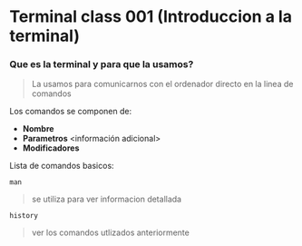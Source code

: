 # Terminal class 001 (Introduccion a la terminal)

### Que es la terminal y para que la usamos? 

> La usamos para comunicarnos con el ordenador directo en la linea de comandos

Los comandos se componen de:

- **Nombre** <Nombre de un programa>
- **Parametros** <información adicional> 
- **Modificadores** <alteran o es la orden que se va a ejecutar></alteran>

Lista de comandos basicos:

```linux
man
```
>se utiliza para ver informacion detallada
```linux
history
```
>ver los comandos utlizados anteriormente
```